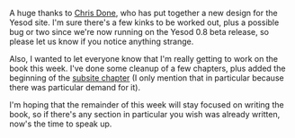A huge thanks to [Chris Done](http://chrisdone.com/), who has put together a new design for the Yesod site. I'm sure there's a few kinks to be worked out, plus a possible bug or two since we're now running on the Yesod 0.8 beta release, so please let us know if you notice anything strange.

Also, I wanted to let everyone know that I'm really getting to work on the book this week. I've done some cleanup of a few chapters, plus added the beginning of the [subsite chapter](http://www.yesodweb.com/book/subsite) (I only mention that in particular because there was particular demand for it).

I'm hoping that the remainder of this week will stay focused on writing the book, so if there's any section in particular you wish was already written, now's the time to speak up.
